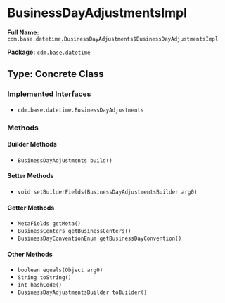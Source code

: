 # BusinessDayAdjustmentsImpl

**Full Name:** `cdm.base.datetime.BusinessDayAdjustments$BusinessDayAdjustmentsImpl`

**Package:** `cdm.base.datetime`

## Type: Concrete Class

### Implemented Interfaces

- `cdm.base.datetime.BusinessDayAdjustments`

### Methods

#### Builder Methods

- `BusinessDayAdjustments build()`

#### Setter Methods

- `void setBuilderFields(BusinessDayAdjustmentsBuilder arg0)`

#### Getter Methods

- `MetaFields getMeta()`
- `BusinessCenters getBusinessCenters()`
- `BusinessDayConventionEnum getBusinessDayConvention()`

#### Other Methods

- `boolean equals(Object arg0)`
- `String toString()`
- `int hashCode()`
- `BusinessDayAdjustmentsBuilder toBuilder()`

